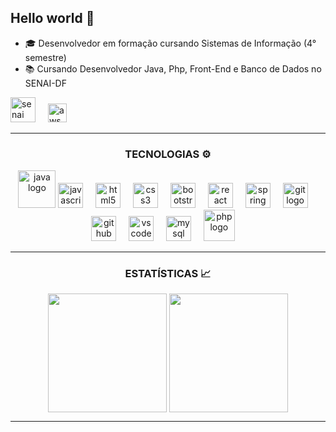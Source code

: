 ## Hello world 👋


<div display="flex">
<div style:"display : inline-block">
  <p>
  </p>
 <ul>
   <li>🎓 Desenvolvedor em formação cursando Sistemas de Informação (4° semestre)</li>
   <li>📚 Cursando Desenvolvedor Java, Php, Front-End e Banco de Dados no SENAI-DF</li>
 </ul>
  
  <img src="https://www.imagemhost.com.br/images/2024/11/22/Logo-novo-SENAI_-sem-slogan_755X325.png" height="40" alt="senai logo"/>
  <img width="12"/>
  <img src="https://josecastillolema.github.io/assets/images/posts/2020-07-09-aws-academy/01.png" height="30" alt="aws logo"/>
  <img width="12"/>
  <br>
  
  
</div>
<div align="left">

</div>
</div>
<hr>

<div align="center" style:"display : inline-block">
  <h3>TECNOLOGIAS ⚙</h3>
  <img src="https://cdn.jsdelivr.net/gh/devicons/devicon@latest/icons/java/java-original-wordmark.svg" height="60" alt="java logo"/>
  <img src="https://cdn.jsdelivr.net/gh/devicons/devicon/icons/javascript/javascript-original.svg" height="40" alt="javascript logo"/>
  <img width="12"/>
  <img src="https://cdn.jsdelivr.net/gh/devicons/devicon/icons/html5/html5-original.svg" height="40" alt="html5 logo"/>
  <img width="12"/>
  <img src="https://cdn.jsdelivr.net/gh/devicons/devicon/icons/css3/css3-original.svg" height="40" alt="css3 logo"/>
  <img width="12"/>
  <img src="https://cdn.jsdelivr.net/gh/devicons/devicon/icons/bootstrap/bootstrap-original.svg" height="40" alt="bootstrap logo"/>
  <img width="12"/>
  <img src="https://cdn.jsdelivr.net/gh/devicons/devicon/icons/react/react-original.svg" height="40" alt="react logo"/>
  <img width="12"/>
  <img src="https://cdn.jsdelivr.net/gh/devicons/devicon@latest/icons/spring/spring-original.svg" height="40" alt="spring logo"/>
  <img width="12"/>        
  <img src="https://cdn.jsdelivr.net/gh/devicons/devicon/icons/git/git-original.svg" height="40" alt="git logo"/>
  <img width="12"/>
  <img src="https://cdn.jsdelivr.net/gh/devicons/devicon/icons/github/github-original.svg" height="40" alt="github logo"/>
  <img width="12"/>
  <img src="https://cdn.jsdelivr.net/gh/devicons/devicon/icons/vscode/vscode-original.svg" height="40" alt="vscode logo"/>
  <img width="12"/>
  <img src="https://cdn.jsdelivr.net/gh/devicons/devicon/icons/mysql/mysql-original.svg" height="40" alt="mysql logo"/>
  <img width="12"/>
  <img src="https://cdn.jsdelivr.net/gh/devicons/devicon/icons/php/php-original.svg" height="50" alt="php logo"/>
  <img width="12"/>
</div>                    

<hr>

<div align="center">
  <h3>ESTATÍSTICAS 📈</h3>
    <img align="center" height="190em" src="https://github-readme-stats.vercel.app/api?username=whatswrongedu&show_icons=true&theme=react&include_all_commits=true&count_private=false"/> 
    <img align="center" height="190em" src="https://github-readme-stats.vercel.app/api/top-langs/?username=whatswrongedu&layout=compact&langs_count=7&theme=react"/>
</div>

<hr>


